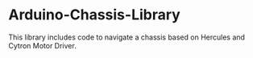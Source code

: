 # Arduino-Chassis-Library
This library includes code to navigate a chassis based on Hercules and Cytron Motor Driver.
